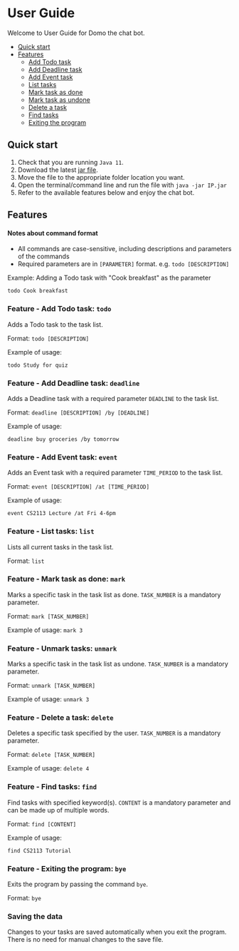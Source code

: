 # User Guide

Welcome to User Guide for Domo the chat bot.

* [Quick start](#quick-start)
* [Features](#features)
  * [Add Todo task](#feature---add-todo-task-todo)
  * [Add Deadline task](#feature---add-deadline-task-deadline)
  * [Add Event task](#feature---add-event-task-event)
  * [List tasks](#feature---list-tasks-list)
  * [Mark task as done](#feature---mark-task-as-done-mark)
  * [Mark task as undone](#feature---unmark-tasks-unmark)
  * [Delete a task](#feature---delete-a-task-delete)
  * [Find tasks](#feature---find-tasks-find)
  * [Exiting the program](#feature---exiting-the-program-bye)

## Quick start
1. Check that you are running `Java 11`.
2. Download the latest [jar file](https://github.com/laiisaac/ip/releases/tag/A-Release).
3. Move the file to the appropriate folder location you want.
4. Open the terminal/command line and run the file with `java -jar IP.jar`
5. Refer to the available features below and enjoy the chat bot.

## Features 

#### Notes about command format 

* All commands are case-sensitive, including descriptions and parameters of the commands
* Required parameters are in `[PARAMETER]` format.
e.g. `todo [DESCRIPTION]`

Example:
Adding a Todo task with "Cook breakfast" as the parameter

`todo Cook breakfast`

### Feature - Add Todo task: `todo`

Adds a Todo task to the task list.

Format: `todo [DESCRIPTION]`

Example of usage: 

`todo Study for quiz`

### Feature - Add Deadline task: `deadline`

Adds a Deadline task with a required parameter `DEADLINE` to the task list.

Format: `deadline [DESCRIPTION] /by [DEADLINE]`

Example of usage:

`deadline buy groceries /by tomorrow`

### Feature - Add Event task: `event`

Adds an Event task with a required parameter `TIME_PERIOD` to the task list.

Format: `event [DESCRIPTION] /at [TIME_PERIOD]`

Example of usage:

`event CS2113 Lecture /at Fri 4-6pm`

### Feature - List tasks: `list`

Lists all current tasks in the task list.

Format: `list`

### Feature - Mark task as done: `mark`

Marks a specific task in the task list as done. `TASK_NUMBER` is a mandatory parameter.

Format: `mark [TASK_NUMBER]`

Example of usage: `mark 3`

### Feature - Unmark tasks: `unmark`

Marks a specific task in the task list as undone. `TASK_NUMBER` is a mandatory parameter.

Format: `unmark [TASK_NUMBER]`

Example of usage: `unmark 3`

### Feature - Delete a task: `delete`

Deletes a specific task specified by the user. `TASK_NUMBER` is a mandatory parameter.

Format: `delete [TASK_NUMBER]`

Example of usage: `delete 4`

### Feature - Find tasks: `find`

Find tasks with specified keyword(s). `CONTENT` is a mandatory parameter and can be made up of multiple words.

Format: `find [CONTENT]`

Example of usage: 

`find CS2113 Tutorial`

### Feature - Exiting the program: `bye`

Exits the program by passing the command `bye`.

Format: `bye`

### Saving the data

Changes to your tasks are saved automatically when you exit the program. There is no need for manual changes to the save file. 
